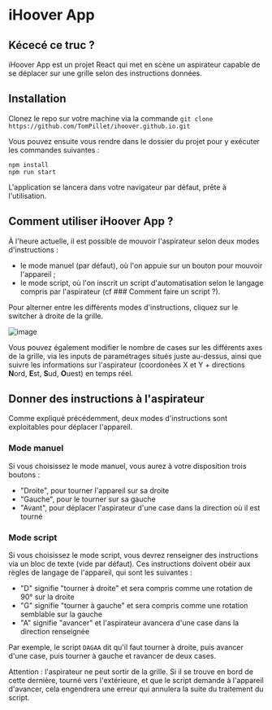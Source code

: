 # iHoover App

## Kécecé ce truc ?
iHoover App est un projet React qui met en scène un aspirateur capable de se déplacer sur une grille selon des instructions données.

## Installation
Clonez le repo sur votre machine via la commande `git clone https://github.com/TomPillet/ihoover.github.io.git`

Vous pouvez ensuite vous rendre dans le dossier du projet pour y exécuter les commandes suivantes : 
```
npm install
npm run start
```

L'application se lancera dans votre navigateur par défaut, prête à l'utilisation.

## Comment utiliser iHoover App ?
À l'heure actuelle, il est possible de mouvoir l'aspirateur selon deux modes d'instructions :
  - le mode manuel (par défaut), où l'on appuie sur un bouton pour mouvoir l'appareil ;
  - le mode script, où l'on inscrit un script d'automatisation selon le langage compris par l'aspirateur (cf ### Comment faire un script ?).

Pour alterner entre les différents modes d'instructions, cliquez sur le switcher à droite de la grille.

![image](https://github.com/TomPillet/ihoover.github.io/assets/76454484/b7dbd791-96d4-4a9d-9e86-ff962010e17e)

Vous pouvez également modifier le nombre de cases sur les différents axes de la grille, via les inputs de paramétrages situés juste au-dessus, ainsi que suivre les informations sur l'aspirateur (coordonées X et Y + directions **N**ord, **E**st, **S**ud, **O**uest) en temps réel.

## Donner des instructions à l'aspirateur
Comme expliqué précédemment, deux modes d'instructions sont exploitables pour déplacer l'appareil.

### Mode manuel
Si vous choisissez le mode manuel, vous aurez à votre disposition trois boutons :
  - "Droite", pour tourner l'appareil sur sa droite
  - "Gauche", pour le tourner sur sa gauche
  - "Avant", pour déplacer l'aspirateur d'une case dans la direction où il est tourné

### Mode script
Si vous choisissez le mode script, vous devrez renseigner des instructions via un bloc de texte (vide par défaut).
Ces instructions doivent obéir aux règles de langage de l'appareil, qui sont les suivantes :
  - "D" signifie "tourner à droite" et sera compris comme une rotation de 90° sur la droite
  - "G" signifie "tourner à gauche" et sera compris comme une rotation semblable sur la gauche
  - "A" signifie "avancer" et l'aspirateur avancera d'une case dans la direction renseignée

Par exemple, le script `DAGAA` dit qu'il faut tourner à droite, puis avancer d'une case, puis tourner à gauche et ravancer de deux cases.

Attention : l'aspirateur ne peut sortir de la grille. Si il se trouve en bord de cette dernière, tourné vers l'extérieure, et que le script demande à l'appareil d'avancer, cela engendrera une erreur qui annulera la suite du traitement du script.
